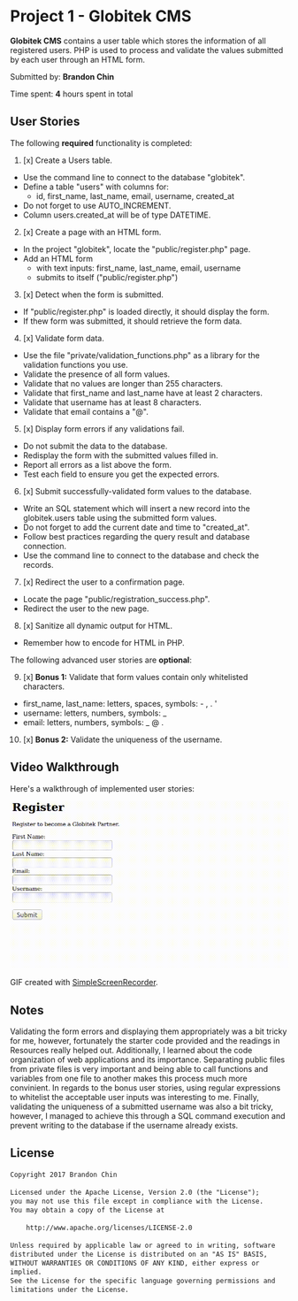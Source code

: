 # Project 1 - Globitek CMS

**Globitek CMS** contains a user table which stores the information of all registered users.  PHP is used to process and validate the values submitted by each user through an HTML form.

Submitted by: **Brandon Chin**

Time spent: **4** hours spent in total

## User Stories

The following **required** functionality is completed:

1. [x] Create a Users table.
  * Use the command line to connect to the database "globitek".
  * Define a table "users" with columns for:
    * id, first_name, last_name, email, username, created_at
  * Do not forget to use AUTO_INCREMENT.
  * Column users.created_at will be of type DATETIME.
2. [x] Create a page with an HTML form.
  * In the project "globitek", locate the "public/register.php" page.
  * Add an HTML form
    * with text inputs: first_name, last_name, email, username
    * submits to itself ("public/register.php")
3. [x] Detect when the form is submitted.
  * If "public/register.php" is loaded directly, it should display the form.
  * If thew form was submitted, it should retrieve the form data.
4. [x] Validate form data.
  * Use the file "private/validation_functions.php" as a library for the validation functions you use.
  * Validate the presence of all form values.
  * Validate that no values are longer than 255 characters.
  * Validate that first_name and last_name have at least 2 characters.
  * Validate that username has at least 8 characters.
  * Validate that email contains a "@".
5. [x] Display form errors if any validations fail.
  * Do not submit the data to the database.
  * Redisplay the form with the submitted values filled in.
  * Report all errors as a list above the form.
  * Test each field to ensure you get the expected errors.
6. [x] Submit successfully-validated form values to the database.
  * Write an SQL statement which will insert a new record into the globitek.users table using the submitted form values.
  * Do not forget to add the current date and time to "created_at".
  * Follow best practices regarding the query result and database connection.
  * Use the command line to connect to the database and check the records.
7. [x] Redirect the user to a confirmation page.
  * Locate the page "public/registration_success.php".
  * Redirect the user to the new page.
8. [x] Sanitize all dynamic output for HTML.
  * Remember how to encode for HTML in PHP.

The following advanced user stories are **optional**:

9. [x] **Bonus 1:** Validate that form values contain only whitelisted characters.
  * first_name, last_name: letters, spaces, symbols: - , . '
  * username: letters, numbers, symbols: _
  * email: letters, numbers, symbols: _ @ .
10. [x] **Bonus 2:** Validate the uniqueness of the username.

## Video Walkthrough

Here's a walkthrough of implemented user stories:

<img src='https://github.com/brandonmchin/CodePath/blob/master/Week1/Images/register_demo.gif' title='Video Walkthrough' width='' alt='Video Walkthrough' />

GIF created with [SimpleScreenRecorder](http://www.maartenbaert.be/simplescreenrecorder/).

## Notes

Validating the form errors and displaying them appropriately was a bit tricky for me, however, fortunately the starter code provided and the readings in Resources really helped out.  Additionally, I learned about the code organization of web applications and its importance.  Separating public files from private files is very important and being able to call functions and variables from one file to another makes this process much more convinient.  In regards to the bonus user stories, using regular expressions to whitelist the acceptable user inputs was interesting to me.  Finally, validating the uniqueness of a submitted username was also a bit tricky, however, I managed to achieve this through a SQL command execution and prevent writing to the database if the username already exists. 

## License

    Copyright 2017 Brandon Chin

    Licensed under the Apache License, Version 2.0 (the "License");
    you may not use this file except in compliance with the License.
    You may obtain a copy of the License at

        http://www.apache.org/licenses/LICENSE-2.0

    Unless required by applicable law or agreed to in writing, software
    distributed under the License is distributed on an "AS IS" BASIS,
    WITHOUT WARRANTIES OR CONDITIONS OF ANY KIND, either express or implied.
    See the License for the specific language governing permissions and
    limitations under the License.
